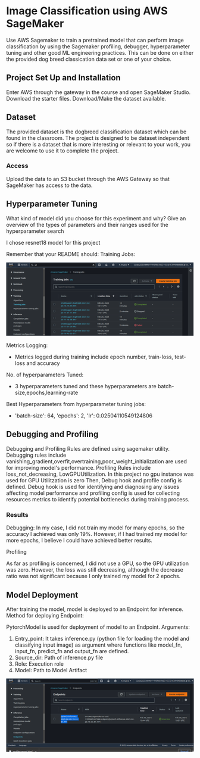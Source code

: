 # Image Classification using AWS SageMaker

Use AWS Sagemaker to train a pretrained model that can perform image classification by using the Sagemaker profiling, debugger, hyperparameter tuning and other good ML engineering practices. This can be done on either the provided dog breed classication data set or one of your choice.

## Project Set Up and Installation
Enter AWS through the gateway in the course and open SageMaker Studio. 
Download the starter files.
Download/Make the dataset available. 

## Dataset
The provided dataset is the dogbreed classification dataset which can be found in the classroom.
The project is designed to be dataset independent so if there is a dataset that is more interesting or relevant to your work, you are welcome to use it to complete the project.

### Access
Upload the data to an S3 bucket through the AWS Gateway so that SageMaker has access to the data. 

## Hyperparameter Tuning
What kind of model did you choose for this experiment and why? Give an overview of the types of parameters and their ranges used for the hyperparameter search

I chose resnet18 model for this project


Remember that your README should:
Training Jobs:

 ![alt text](./trainingjobs.png)

Metrics Logging:
- Metrics logged during training include epoch number, train-loss, test-loss and accuracy

No. of hyperparameters Tuned:
- 3 hyperparameters tuned and these hyperparameters are batch-size,epochs,learning-rate 

Best Hyperparameters from hyperparameter tuning jobs:
- 'batch-size': 64, 'epochs': 2, 'lr': 0.02504110549124806

## Debugging and Profiling
Debugging and Profiling Rules are defined using sagemaker utility.
Debugging rules include vanishing_gradient,overfit,overtraining,poor_weight_initialization are used for improving model's performance.
Profiling Rules include loss_not_decreasing, LowGPUUtilization. In this project no gpu instance was used for GPU Utilitzation is zero
Then, Debug hook and profile config is defined. Debug hook is used for identifying and diagnosing any issues affecting model performance and profiling config is used for collecting resources metrics to identify potential bottlenecks during training process.
   

### Results
Debugging:
In my case, I did not train my model for many epochs, so the accuracy I achieved was only 19%. However, if I had trained my model for more epochs, I 
believe I could have achieved better results. 

Profiling

As far as profiling is concerned, I did not use a GPU, so the GPU utilization was zero. However, the loss was still decreasing, although the decrease ratio was not significant because I only trained my model for 2 epochs.


## Model Deployment
After training the model, model is deployed to an Endpoint for inference. 
Method for deploying Endpoint:

PytorchModel is used for deployment of model to an Endpoint. 
Arguments:
1. Entry_point:
It takes inference.py (python file for loading the model and classifying input image) as argument where functions like model_fn, input_fn, predict_fn and output_fn are defined. 
2. Source_dir:
Path of inference.py file
3. Role:
Execution role
4. Model:
Path to Model Artifact

 ![alt text](./endpoint.png)

